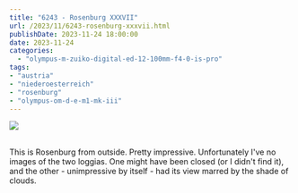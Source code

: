```yaml
---
title: "6243 - Rosenburg XXXVII"
url: /2023/11/6243-rosenburg-xxxvii.html
publishDate: 2023-11-24 18:00:00
date: 2023-11-24
categories:
  - "olympus-m-zuiko-digital-ed-12-100mm-f4-0-is-pro"
tags:
- "austria"
- "niederoesterreich"
- "rosenburg"
- "olympus-om-d-e-m1-mk-iii"
---
```

<div class="container">
<div class="center"><a target="_blank" href="https://d25zfm9zpd7gm5.cloudfront.net/1200x1200/2020/20200601_130445_lr.jpg"><img class="webfeedsFeaturedVisual" src="https://d25zfm9zpd7gm5.cloudfront.net/0600x0600/2020/20200601_130445_lr.jpg" /></a></div>
</div>
<br />

This is Rosenburg from outside. Pretty impressive.
Unfortunately I've no images of the two loggias. One might
have been closed (or I didn't find it), and the other -
unimpressive by itself - had its view marred by the shade of
clouds.
